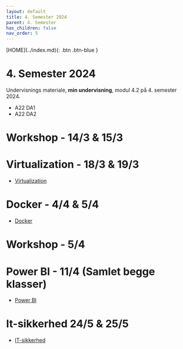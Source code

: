 ```yaml
---
layout: default
title: 4. Semester 2024
parent: 4. Semester
has_children: false
nav_order: 5
---
```


<span class="fs-1">
[HOME](../index.md){: .btn .btn-blue }
</span>

# 4. Semester 2024
Undervisnings materiale, **min undervisning**, modul 4.2 på 4. semester 2024.

- A22 DA1
- A22 DA2

# Workshop - 14/3 & 15/3

# Virtualization - 18/3 & 19/3
- [Virtualization](./virtualisering/index.md)

# Docker - 4/4 & 5/4
- [Docker](./docker/index.md)

# Workshop - 5/4

# Power BI - 11/4 (Samlet begge klasser)
- [Power BI](./power_bi/index.md)

# It-sikkerhed 24/5 & 25/5 
- [IT-sikkerhed](./it_security/index.md)